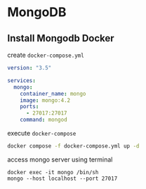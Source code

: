 # MongoDB

## Install Mongodb Docker

create ``docker-compose.yml``
```yml
version: "3.5"

services:
  mongo:
    container_name: mongo
    image: mongo:4.2
    ports:
      - 27017:27017
    command: mongod
```

execute ``docker-compose``
```bash
docker compose -f docker-compose.yml up -d
```

access mongo server using terminal
```
docker exec -it mongo /bin/sh
mongo --host localhost --port 27017
```
